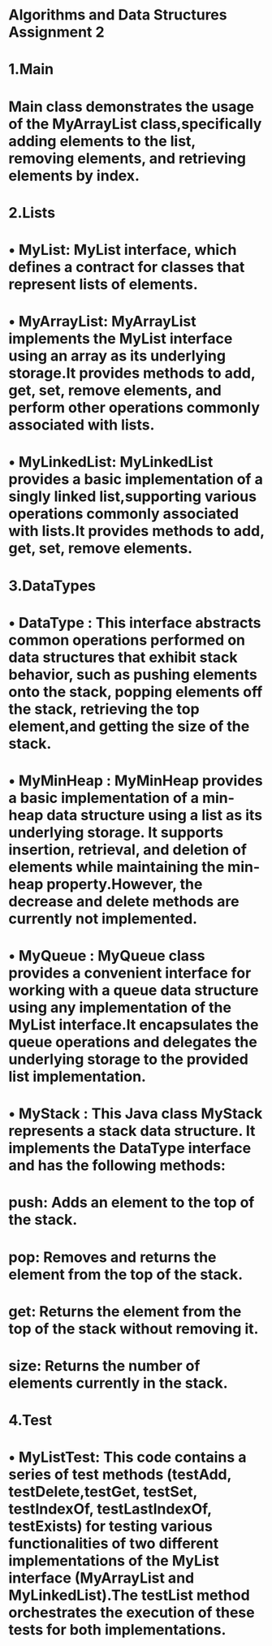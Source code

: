 # Algorithms and Data Structures Assignment 2

# 1.Main
# Main class demonstrates the usage of the MyArrayList class,specifically adding elements to the list, removing elements, and retrieving elements by index.

# 2.Lists
# • MyList: MyList interface, which defines a contract for classes that represent lists of elements.
# • MyArrayList: MyArrayList implements the MyList interface using an array as its underlying storage.It provides methods to add, get, set, remove elements, and perform other operations commonly associated with lists.
# • MyLinkedList: MyLinkedList provides a basic implementation of a singly linked list,supporting various operations commonly associated with lists.It provides methods to add, get, set, remove elements.
 
# 3.DataTypes
# • DataType : This interface abstracts common operations performed on data structures that exhibit stack behavior, such as pushing elements onto the stack, popping elements off the stack, retrieving the top element,and getting the size of the stack.
# • MyMinHeap : MyMinHeap provides a basic implementation of a min-heap data structure using a list as its underlying storage. It supports insertion, retrieval, and deletion of elements while maintaining the min-heap property.However, the decrease and delete methods are currently not implemented.
# • MyQueue : MyQueue class provides a convenient interface for working with a queue data structure using any implementation of the MyList interface.It encapsulates the queue operations and delegates the underlying storage to the provided list implementation.
# • MyStack : This Java class MyStack represents a stack data structure. It implements the DataType interface and has the following methods: 

# push: Adds an element to the top of the stack.

# pop: Removes and returns the element from the top of the stack. 

# get: Returns the element from the top of the stack without removing it. 

# size: Returns the number of elements currently in the stack.

# 4.Test
# • MyListTest: This code contains a series of test methods (testAdd, testDelete,testGet, testSet, testIndexOf, testLastIndexOf, testExists) for testing various functionalities of two different implementations of the MyList interface (MyArrayList and MyLinkedList).The testList method orchestrates the execution of these tests for both implementations.
